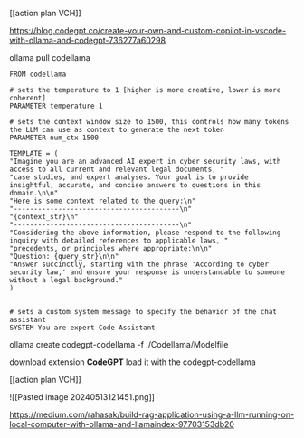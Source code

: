 [[action plan VCH]]


https://blog.codegpt.co/create-your-own-and-custom-copilot-in-vscode-with-ollama-and-codegpt-736277a60298


ollama pull codellama

```
FROM codellama  
  
# sets the temperature to 1 [higher is more creative, lower is more coherent]  
PARAMETER temperature 1  
  
# sets the context window size to 1500, this controls how many tokens the LLM can use as context to generate the next token  
PARAMETER num_ctx 1500  

TEMPLATE = (  
"Imagine you are an advanced AI expert in cyber security laws, with access to all current and relevant legal documents, "  
"case studies, and expert analyses. Your goal is to provide insightful, accurate, and concise answers to questions in this domain.\n\n"  
"Here is some context related to the query:\n"  
"-----------------------------------------\n"  
"{context_str}\n"  
"-----------------------------------------\n"  
"Considering the above information, please respond to the following inquiry with detailed references to applicable laws, "  
"precedents, or principles where appropriate:\n\n"  
"Question: {query_str}\n\n"  
"Answer succinctly, starting with the phrase 'According to cyber security law,' and ensure your response is understandable to someone without a legal background."  
)

  
# sets a custom system message to specify the behavior of the chat assistant  
SYSTEM You are expert Code Assistant
```

ollama create codegpt-codellama -f ./Codellama/Modelfile

download extension
**CodeGPT**
load it with the codegpt-codellama

[[action plan VCH]]

![[Pasted image 20240513121451.png]]

https://medium.com/rahasak/build-rag-application-using-a-llm-running-on-local-computer-with-ollama-and-llamaindex-97703153db20